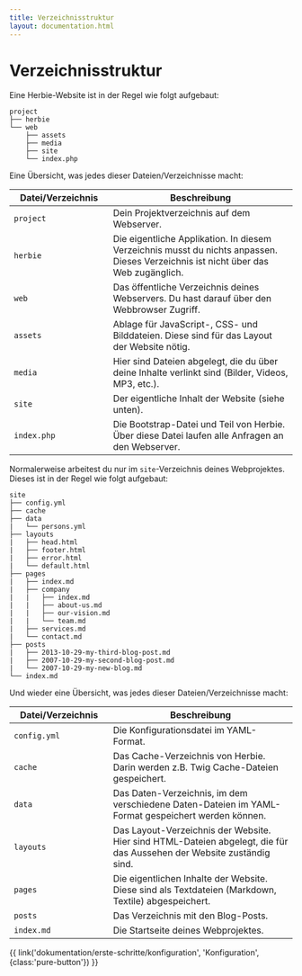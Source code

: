 ```yaml
---
title: Verzeichnisstruktur
layout: documentation.html
---
```


# Verzeichnisstruktur

Eine Herbie-Website ist in der Regel wie folgt aufgebaut:

    project
    ├── herbie
    └── web
        ├── assets
        ├── media
        ├── site
        └── index.php


Eine Übersicht, was jedes dieser Dateien/Verzeichnisse macht:


<table class="pure-table pure-table-horizontal" width="100%">
    <thead>
        <tr>
            <th width="35%">Datei/Verzeichnis</th>
            <th width="65%">Beschreibung</th>
        </tr>
    </thead>
    <tr>
        <td><code>project</code></td>
        <td>Dein Projektverzeichnis auf dem Webserver.</td>
    </tr>
    <tr>
        <td><code>herbie</code></td>
        <td>Die eigentliche Applikation. In diesem Verzeichnis musst du nichts anpassen.
        Dieses Verzeichnis ist nicht über das Web zugänglich.</td>
    </tr>
    <tr>
        <td><code>web</code></td>
        <td>Das öffentliche Verzeichnis deines Webservers. Du hast darauf über den
        Webbrowser Zugriff.</td>
    </tr>
    <tr>
        <td><code>assets</code></td>
        <td>Ablage für JavaScript-, CSS- und Bilddateien. Diese sind für das Layout der
        Website nötig.</td>
    </tr>
    <tr>
        <td><code>media</code></td>
        <td>Hier sind Dateien abgelegt, die du über deine Inhalte verlinkt sind (Bilder,
        Videos, MP3, etc.).</td>
    </tr>
    <tr>
        <td><code>site</code></td>
        <td>Der eigentliche Inhalt der Website (siehe unten).</td>
    </tr>
    <tr>
        <td><code>index.php</code></td>
        <td>Die Bootstrap-Datei und Teil von Herbie. Über diese Datei laufen alle Anfragen
        an den Webserver.</td>
    </tr>
</table>


Normalerweise arbeitest du nur im `site`-Verzeichnis deines Webprojektes. Dieses ist in
der Regel wie folgt aufgebaut:

    site
    ├── config.yml
    ├── cache
    ├── data
    |   └── persons.yml
    ├── layouts
    |   ├── head.html
    |   ├── footer.html
    |   ├── error.html
    |   └── default.html
    ├── pages
    |   ├── index.md
    |   ├── company
    |   |   ├── index.md
    |   |   ├── about-us.md
    |   |   ├── our-vision.md
    |   |   └── team.md
    |   ├── services.md
    |   └── contact.md
    ├── posts
    |   ├── 2013-10-29-my-third-blog-post.md
    |   ├── 2007-10-29-my-second-blog-post.md
    |   └── 2007-10-29-my-new-blog.md
    └── index.md


Und wieder eine Übersicht, was jedes dieser Dateien/Verzeichnisse macht:

<table class="pure-table pure-table-horizontal" width="100%">
    <thead>
        <tr>
            <th width="35%">Datei/Verzeichnis</th>
            <th width="65%">Beschreibung</th>
        </tr>
    </thead>
    <tr>
        <td><code>config.yml</code></td>
        <td>Die Konfigurationsdatei im YAML-Format.</td>
    </tr>
    <tr>
        <td><code>cache</code></td>
        <td>Das Cache-Verzeichnis von Herbie. Darin werden z.B. Twig Cache-Dateien
        gespeichert.</td>
    </tr>
    <tr>
        <td><code>data</code></td>
        <td>Das Daten-Verzeichnis, im dem verschiedene Daten-Dateien im YAML-Format
        gespeichert werden können.</td>
    </tr>
    <tr>
        <td><code>layouts</code></td>
        <td>Das Layout-Verzeichnis der Website. Hier sind HTML-Dateien abgelegt, die für
        das Aussehen der Website zuständig sind.</td>
    </tr>
    <tr>
        <td><code>pages</code></td>
        <td>Die eigentlichen Inhalte der Website. Diese sind als Textdateien (Markdown,
        Textile) abgespeichert.</td>
    </tr>
    <tr>
        <td><code>posts</code></td>
        <td>Das Verzeichnis mit den Blog-Posts.</td>
    </tr>
    <tr>
        <td><code>index.md</code></td>
        <td>Die Startseite deines Webprojektes.</td>
    </tr>
</table>

<p class="pagination">{{ link('dokumentation/erste-schritte/konfiguration', 'Konfiguration<i class="fa fa-arrow-right"></i>', {class:'pure-button'}) }}</p>